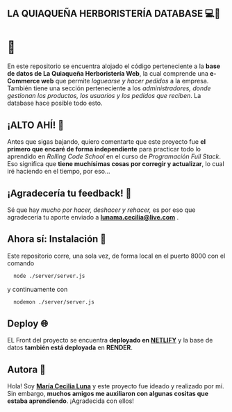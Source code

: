 ## LA QUIAQUEÑA HERBORISTERÍA DATABASE 💻📲
# 🌿

En este repositorio se encuentra alojado el código perteneciente a la **base de datos de La Quiaqueña Herboristería Web**, la cual comprende una **e-Commerce web** que permite *loguearse y hacer pedidos* a la empresa. También tiene una sección perteneciente a los *administradores, donde gestionan los productos, los usuarios y los pedidos que reciben*. La database hace posible todo esto.


## ¡ALTO AHÍ! 🔴

Antes que sigas bajando, quiero comentarte que este proyecto fue **el primero que encaré de forma independiente** para practicar todo lo aprendido en *Rolling Code School* en el curso de *Programación Full Stack*. Eso significa que **tiene muchísimas cosas por corregir y actualizar**, lo cual iré haciendo en el tiempo, por eso...

## ¡Agradecería tu feedback! 🤝

Sé que hay *mucho por hacer, deshacer y rehacer,* es por eso que agradecería tu aporte enviado a **lunama.cecilia@live.com** .


## Ahora sí: Instalación 📎

Este repositorio corre, una sola vez, de forma local en el puerto 8000 con el comando

```bash
  node ./server/server.js
```
y continuamente con

```bash
  nodemon ./server/server.js
```
    
## Deploy 🌐

EL Front del proyecto se encuentra **deployado en [NETLIFY](https://laquiaquenaherboristeria.netlify.app/)** y la base de datos **también está deployada** en **RENDER**.


## Autora 🎨

Hola! Soy **[María Cecilia Luna](https://github.com/MCeciliaLuna)** y este proyecto fue ideado y realizado por mí. Sin embargo, **muchos amigos me auxiliaron con algunas cositas que estaba aprendiendo**. ¡Agradecida con ellos!